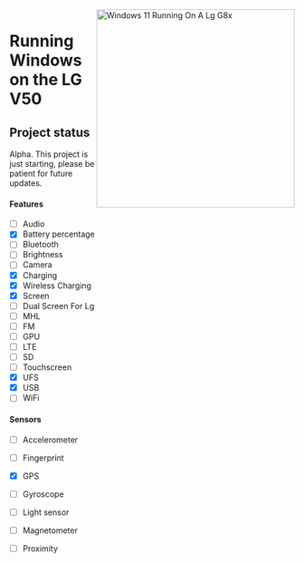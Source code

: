 <img align="right" src="https://github.com/Icesito68/Port-Windows-11-Lg-G8x/blob/Lg-V50/flashlmdd.png" width="350" alt="Windows 11 Running On A Lg G8x">


# Running Windows on the LG V50

## Project status

Alpha. This project is just starting, please be patient for future updates.

#### Features

- [ ] Audio
- [x] Battery percentage
- [ ] Bluetooth
- [ ] Brightness
- [ ] Camera
- [x] Charging 
- [x] Wireless Charging 
- [x] Screen
- [ ] Dual Screen For Lg
- [ ] MHL
- [ ] FM
- [ ] GPU
- [ ] LTE 
- [ ] SD
- [ ] Touchscreen
- [x] UFS
- [x] USB 
- [ ] WiFi

#### Sensors
- [ ] Accelerometer
- [ ] Fingerprint
- [x] GPS
- [ ] Gyroscope
- [ ] Light sensor
- [ ] Magnetometer
- [ ] Proximity

